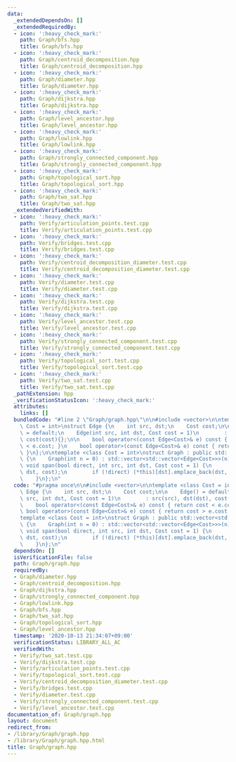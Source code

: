 ```yaml
---
data:
  _extendedDependsOn: []
  _extendedRequiredBy:
  - icon: ':heavy_check_mark:'
    path: Graph/bfs.hpp
    title: Graph/bfs.hpp
  - icon: ':heavy_check_mark:'
    path: Graph/centroid_decomposition.hpp
    title: Graph/centroid_decomposition.hpp
  - icon: ':heavy_check_mark:'
    path: Graph/diameter.hpp
    title: Graph/diameter.hpp
  - icon: ':heavy_check_mark:'
    path: Graph/dijkstra.hpp
    title: Graph/dijkstra.hpp
  - icon: ':heavy_check_mark:'
    path: Graph/level_ancestor.hpp
    title: Graph/level_ancestor.hpp
  - icon: ':heavy_check_mark:'
    path: Graph/lowlink.hpp
    title: Graph/lowlink.hpp
  - icon: ':heavy_check_mark:'
    path: Graph/strongly_connected_component.hpp
    title: Graph/strongly_connected_component.hpp
  - icon: ':heavy_check_mark:'
    path: Graph/topological_sort.hpp
    title: Graph/topological_sort.hpp
  - icon: ':heavy_check_mark:'
    path: Graph/two_sat.hpp
    title: Graph/two_sat.hpp
  _extendedVerifiedWith:
  - icon: ':heavy_check_mark:'
    path: Verify/articulation_points.test.cpp
    title: Verify/articulation_points.test.cpp
  - icon: ':heavy_check_mark:'
    path: Verify/bridges.test.cpp
    title: Verify/bridges.test.cpp
  - icon: ':heavy_check_mark:'
    path: Verify/centroid_decomposition_diameter.test.cpp
    title: Verify/centroid_decomposition_diameter.test.cpp
  - icon: ':heavy_check_mark:'
    path: Verify/diameter.test.cpp
    title: Verify/diameter.test.cpp
  - icon: ':heavy_check_mark:'
    path: Verify/dijkstra.test.cpp
    title: Verify/dijkstra.test.cpp
  - icon: ':heavy_check_mark:'
    path: Verify/level_ancestor.test.cpp
    title: Verify/level_ancestor.test.cpp
  - icon: ':heavy_check_mark:'
    path: Verify/strongly_connected_component.test.cpp
    title: Verify/strongly_connected_component.test.cpp
  - icon: ':heavy_check_mark:'
    path: Verify/topological_sort.test.cpp
    title: Verify/topological_sort.test.cpp
  - icon: ':heavy_check_mark:'
    path: Verify/two_sat.test.cpp
    title: Verify/two_sat.test.cpp
  _pathExtension: hpp
  _verificationStatusIcon: ':heavy_check_mark:'
  attributes:
    links: []
  bundledCode: "#line 2 \"Graph/graph.hpp\"\n\n#include <vector>\n\ntemplate <class\
    \ Cost = int>\nstruct Edge {\n    int src, dst;\n    Cost cost;\n\n    Edge()\
    \ = default;\n    Edge(int src, int dst, Cost cost = 1)\n        : src(src), dst(dst),\
    \ cost(cost){};\n\n    bool operator<(const Edge<Cost>& e) const { return cost\
    \ < e.cost; }\n    bool operator>(const Edge<Cost>& e) const { return cost > e.cost;\
    \ }\n};\n\ntemplate <class Cost = int>\nstruct Graph : public std::vector<std::vector<Edge<Cost>>>\
    \ {\n    Graph(int n = 0) : std::vector<std::vector<Edge<Cost>>>(n) {}\n\n   \
    \ void span(bool direct, int src, int dst, Cost cost = 1) {\n        (*this)[src].emplace_back(src,\
    \ dst, cost);\n        if (!direct) (*this)[dst].emplace_back(dst, src, cost);\n\
    \    }\n};\n"
  code: "#pragma once\n\n#include <vector>\n\ntemplate <class Cost = int>\nstruct\
    \ Edge {\n    int src, dst;\n    Cost cost;\n\n    Edge() = default;\n    Edge(int\
    \ src, int dst, Cost cost = 1)\n        : src(src), dst(dst), cost(cost){};\n\n\
    \    bool operator<(const Edge<Cost>& e) const { return cost < e.cost; }\n   \
    \ bool operator>(const Edge<Cost>& e) const { return cost > e.cost; }\n};\n\n\
    template <class Cost = int>\nstruct Graph : public std::vector<std::vector<Edge<Cost>>>\
    \ {\n    Graph(int n = 0) : std::vector<std::vector<Edge<Cost>>>(n) {}\n\n   \
    \ void span(bool direct, int src, int dst, Cost cost = 1) {\n        (*this)[src].emplace_back(src,\
    \ dst, cost);\n        if (!direct) (*this)[dst].emplace_back(dst, src, cost);\n\
    \    }\n};\n"
  dependsOn: []
  isVerificationFile: false
  path: Graph/graph.hpp
  requiredBy:
  - Graph/diameter.hpp
  - Graph/centroid_decomposition.hpp
  - Graph/dijkstra.hpp
  - Graph/strongly_connected_component.hpp
  - Graph/lowlink.hpp
  - Graph/bfs.hpp
  - Graph/two_sat.hpp
  - Graph/topological_sort.hpp
  - Graph/level_ancestor.hpp
  timestamp: '2020-10-13 21:34:07+09:00'
  verificationStatus: LIBRARY_ALL_AC
  verifiedWith:
  - Verify/two_sat.test.cpp
  - Verify/dijkstra.test.cpp
  - Verify/articulation_points.test.cpp
  - Verify/topological_sort.test.cpp
  - Verify/centroid_decomposition_diameter.test.cpp
  - Verify/bridges.test.cpp
  - Verify/diameter.test.cpp
  - Verify/strongly_connected_component.test.cpp
  - Verify/level_ancestor.test.cpp
documentation_of: Graph/graph.hpp
layout: document
redirect_from:
- /library/Graph/graph.hpp
- /library/Graph/graph.hpp.html
title: Graph/graph.hpp
---
```

